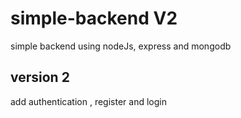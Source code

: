 # simple-backend V2

simple backend using nodeJs, express and mongodb

## version 2

add authentication , register and login
